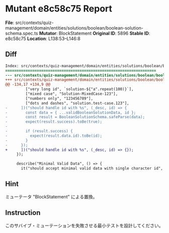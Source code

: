 # Mutant e8c58c75 Report

**File**: src/contexts/quiz-management/domain/entities/solutions/boolean/boolean-solution-schema.spec.ts
**Mutator**: BlockStatement
**Original ID**: 5896
**Stable ID**: e8c58c75
**Location**: L138:53–L146:8

## Diff

```diff
Index: src/contexts/quiz-management/domain/entities/solutions/boolean/boolean-solution-schema.spec.ts
===================================================================
--- src/contexts/quiz-management/domain/entities/solutions/boolean/boolean-solution-schema.spec.ts	original
+++ src/contexts/quiz-management/domain/entities/solutions/boolean/boolean-solution-schema.spec.ts	mutated #5896
@@ -134,17 +134,9 @@
         ["very long id", `solution-${"a".repeat(100)}`],
         ["mixed case", "Solution-MixedCase-123"],
         ["numbers only", "123456789"],
         ["dots and dashes", "solution.test-case.123"],
-      ])("should handle id with %s", (_desc, id) => {
-        const data = { ...validBooleanSolutionData, id };
-        const result = BooleanSolutionSchema.safeParse(data);
-        expect(result.success).toBe(true);
-
-        if (result.success) {
-          expect(result.data.id).toBe(id);
-        }
-      });
+      ])("should handle id with %s", (_desc, id) => {});
     });
 
     describe("Minimal Valid Data", () => {
       it("should accept minimal valid data with single character id", () => {
```

## Hint

ミューテータ "BlockStatement" による置換。

## Instruction

このサバイブ・ミューテーションを失敗させる最小テストを設計してください。
